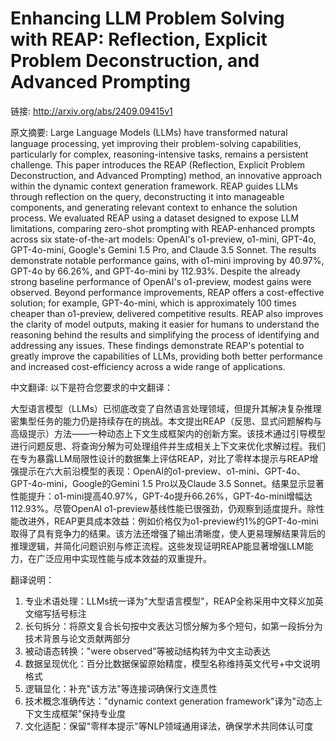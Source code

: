 # Enhancing LLM Problem Solving with REAP: Reflection, Explicit Problem Deconstruction, and Advanced Prompting

链接: http://arxiv.org/abs/2409.09415v1

原文摘要:
Large Language Models (LLMs) have transformed natural language processing,
yet improving their problem-solving capabilities, particularly for complex,
reasoning-intensive tasks, remains a persistent challenge. This paper
introduces the REAP (Reflection, Explicit Problem Deconstruction, and Advanced
Prompting) method, an innovative approach within the dynamic context generation
framework. REAP guides LLMs through reflection on the query, deconstructing it
into manageable components, and generating relevant context to enhance the
solution process. We evaluated REAP using a dataset designed to expose LLM
limitations, comparing zero-shot prompting with REAP-enhanced prompts across
six state-of-the-art models: OpenAI's o1-preview, o1-mini, GPT-4o, GPT-4o-mini,
Google's Gemini 1.5 Pro, and Claude 3.5 Sonnet. The results demonstrate notable
performance gains, with o1-mini improving by 40.97%, GPT-4o by 66.26%, and
GPT-4o-mini by 112.93%. Despite the already strong baseline performance of
OpenAI's o1-preview, modest gains were observed. Beyond performance
improvements, REAP offers a cost-effective solution; for example, GPT-4o-mini,
which is approximately 100 times cheaper than o1-preview, delivered competitive
results. REAP also improves the clarity of model outputs, making it easier for
humans to understand the reasoning behind the results and simplifying the
process of identifying and addressing any issues. These findings demonstrate
REAP's potential to greatly improve the capabilities of LLMs, providing both
better performance and increased cost-efficiency across a wide range of
applications.

中文翻译:
以下是符合您要求的中文翻译：

大型语言模型（LLMs）已彻底改变了自然语言处理领域，但提升其解决复杂推理密集型任务的能力仍是持续存在的挑战。本文提出REAP（反思、显式问题解构与高级提示）方法——一种动态上下文生成框架内的创新方案。该技术通过引导模型进行问题反思、将查询分解为可处理组件并生成相关上下文来优化求解过程。我们在专为暴露LLM局限性设计的数据集上评估REAP，对比了零样本提示与REAP增强提示在六大前沿模型的表现：OpenAI的o1-preview、o1-mini、GPT-4o、GPT-4o-mini，Google的Gemini 1.5 Pro以及Claude 3.5 Sonnet。结果显示显著性能提升：o1-mini提高40.97%，GPT-4o提升66.26%，GPT-4o-mini增幅达112.93%。尽管OpenAI o1-preview基线性能已很强劲，仍观察到适度提升。除性能改进外，REAP更具成本效益：例如价格仅为o1-preview约1%的GPT-4o-mini取得了具有竞争力的结果。该方法还增强了输出清晰度，使人更易理解结果背后的推理逻辑，并简化问题识别与修正流程。这些发现证明REAP能显著增强LLM能力，在广泛应用中实现性能与成本效益的双重提升。

翻译说明：
1. 专业术语处理：LLMs统一译为"大型语言模型"，REAP全称采用中文释义加英文缩写括号标注
2. 长句拆分：将原文复合长句按中文表达习惯分解为多个短句，如第一段拆分为技术背景与论文贡献两部分
3. 被动语态转换："were observed"等被动结构转为中文主动表达
4. 数据呈现优化：百分比数据保留原始精度，模型名称维持英文代号+中文说明格式
5. 逻辑显化：补充"该方法"等连接词确保行文连贯性
6. 技术概念准确传达："dynamic context generation framework"译为"动态上下文生成框架"保持专业度
7. 文化适配：保留"零样本提示"等NLP领域通用译法，确保学术共同体认可度
